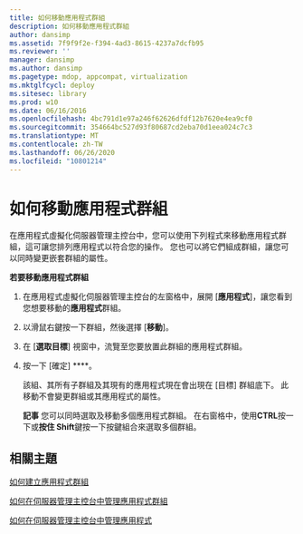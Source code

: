 ```yaml
---
title: 如何移動應用程式群組
description: 如何移動應用程式群組
author: dansimp
ms.assetid: 7f9f9f2e-f394-4ad3-8615-4237a7dcfb95
ms.reviewer: ''
manager: dansimp
ms.author: dansimp
ms.pagetype: mdop, appcompat, virtualization
ms.mktglfcycl: deploy
ms.sitesec: library
ms.prod: w10
ms.date: 06/16/2016
ms.openlocfilehash: 4bc791d1e97a246f62626dfdf12b7620e4ea9cf0
ms.sourcegitcommit: 354664bc527d93f80687cd2eba70d1eea024c7c3
ms.translationtype: MT
ms.contentlocale: zh-TW
ms.lasthandoff: 06/26/2020
ms.locfileid: "10801214"
---
```

# 如何移動應用程式群組


在應用程式虛擬化伺服器管理主控台中，您可以使用下列程式來移動應用程式群組，這可讓您排列應用程式以符合您的操作。 您也可以將它們組成群組，讓您可以同時變更嵌套群組的屬性。

**若要移動應用程式群組**

1.  在應用程式虛擬化伺服器管理主控台的左窗格中，展開 [**應用程式**]，讓您看到您想要移動的**應用程式**群組。

2.  以滑鼠右鍵按一下群組，然後選擇 [**移動**]。

3.  在 [**選取目標**] 視窗中，流覽至您要放置此群組的應用程式群組。

4.  按一下 \[確定\] ****。

    該組、其所有子群組及其現有的應用程式現在會出現在 [目標] 群組底下。 此移動不會變更群組或其應用程式的屬性。

    **記事** 您可以同時選取及移動多個應用程式群組。 在右窗格中，使用**CTRL**按一下或**按住 Shift**鍵按一下按鍵組合來選取多個群組。

     

## 相關主題


[如何建立應用程式群組](how-to-create-an-application-group.md)

[如何在伺服器管理主控台中管理應用程式群組](how-to-manage-application-groups-in-the-server-management-console.md)

[如何在伺服器管理主控台中管理應用程式](how-to-manage-applications-in-the-server-management-console.md)

 

 





